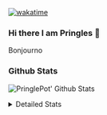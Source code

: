 [![wakatime](https://wakatime.com/badge/user/abd317df-612e-44b4-8787-15db7b574b2f.svg)](https://wakatime.com/@abd317df-612e-44b4-8787-15db7b574b2f)
### Hi there I am Pringles 👋

Bonjourno

### Github Stats
![PringlePot' Github Stats](https://github-readme-stats.vercel.app/api?username=PringlePot&show_icons=true&theme=dark&count_private=true)

<details>
  <summary>Detailed Stats</summary>
    
<!--START_SECTION:waka-->
![Code Time](http://img.shields.io/badge/Code%20Time-474%20hrs%2022%20mins-blue)

![Profile Views](http://img.shields.io/badge/Profile%20Views-2-blue)

![Lines of code](https://img.shields.io/badge/From%20Hello%20World%20I%27ve%20Written-110%20Thousand%20lines%20of%20code-blue)

**🐱 My GitHub Data** 

> 🏆 305 Contributions in the Year 2022
 > 
> 📦 91.0 kB Used in GitHub's Storage 
 > 
> 🚫 Not Opted to Hire
 > 
> 📜 10 Public Repositories 
 > 
> 🔑 12 Private Repositories  
 > 
**I'm an Early 🐤** 

```text
🌞 Morning    149 commits    ████░░░░░░░░░░░░░░░░░░░░░   16.87% 
🌆 Daytime    356 commits    ██████████░░░░░░░░░░░░░░░   40.32% 
🌃 Evening    378 commits    ██████████░░░░░░░░░░░░░░░   42.81% 
🌙 Night      0 commits      ░░░░░░░░░░░░░░░░░░░░░░░░░   0.0%

```
📅 **I'm Most Productive on Sunday** 

```text
Monday       177 commits    █████░░░░░░░░░░░░░░░░░░░░   20.05% 
Tuesday      74 commits     ██░░░░░░░░░░░░░░░░░░░░░░░   8.38% 
Wednesday    88 commits     ██░░░░░░░░░░░░░░░░░░░░░░░   9.97% 
Thursday     129 commits    ███░░░░░░░░░░░░░░░░░░░░░░   14.61% 
Friday       77 commits     ██░░░░░░░░░░░░░░░░░░░░░░░   8.72% 
Saturday     150 commits    ████░░░░░░░░░░░░░░░░░░░░░   16.99% 
Sunday       188 commits    █████░░░░░░░░░░░░░░░░░░░░   21.29%

```


📊 **This Week I Spent My Time On** 

```text
⌚︎ Time Zone: Europe/Amsterdam

💬 Programming Languages: 
TypeScript               2 hrs 53 mins       ███████████░░░░░░░░░░░░░░   44.2% 
Go                       2 hrs 10 mins       ████████░░░░░░░░░░░░░░░░░   33.11% 
CSS                      27 mins             █░░░░░░░░░░░░░░░░░░░░░░░░   6.95% 
JSON                     27 mins             █░░░░░░░░░░░░░░░░░░░░░░░░   6.93% 
JavaScript               21 mins             █░░░░░░░░░░░░░░░░░░░░░░░░   5.51%

🔥 Editors: 
WebStorm                 4 hrs 17 mins       ████████████████░░░░░░░░░   65.5% 
GoLand                   2 hrs 15 mins       ████████░░░░░░░░░░░░░░░░░   34.5%

🐱‍💻 Projects: 
Frontend                 4 hrs 17 mins       ████████████████░░░░░░░░░   65.5% 
Backend                  2 hrs 15 mins       ████████░░░░░░░░░░░░░░░░░   34.5%

💻 Operating System: 
Windows                  6 hrs 33 mins       █████████████████████████   100.0%

```

**I Mostly Code in Java** 

```text
Java                     7 repos             ██████████░░░░░░░░░░░░░░░   41.18% 
JavaScript               2 repos             ███░░░░░░░░░░░░░░░░░░░░░░   11.76% 
TypeScript               2 repos             ███░░░░░░░░░░░░░░░░░░░░░░   11.76% 
HTML                     2 repos             ███░░░░░░░░░░░░░░░░░░░░░░   11.76% 
Python                   1 repo              █░░░░░░░░░░░░░░░░░░░░░░░░   5.88%

```


**Timeline**

![Chart not found](https://raw.githubusercontent.com/PringlePot/PringlePot/main/charts/bar_graph.png) 


 Last Updated on 19/04/2022 00:54:58 UTC
<!--END_SECTION:waka-->

</details>
